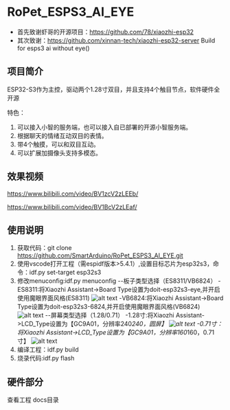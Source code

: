 # RoPet_ESPS3_AI_EYE

*   首先致谢虾哥的开源项目：https://github.com/78/xiaozhi-esp32
*   其次致谢：https://github.com/xinnan-tech/xiaozhi-esp32-server
Build for esps3 ai without eye()

## 项目简介
ESP32-S3作为主控，驱动两个1.28寸双目，并且支持4个触目节点，软件硬件全开源

特色：

1. 可以接入小智的服务端，也可以接入自已部署的开源小智服务端。
2. 根据聊天的情绪互动双目的表情。
3. 带4个触摸，可以和双目互动。
4. 可以扩展加摄像头支持多模态。

## 效果视频
https://www.bilibili.com/video/BV1zcV2zLEEb/

https://www.bilibili.com/video/BV1BcV2zLEaf/

## 使用说明
1. 获取代码：git clone https://github.com/SmartArduino/RoPet_ESPS3_AI_EYE.git
2. 使用vscode打开工程（需espidf版本>5.4.1）,设置目标芯片为esp32s3，命令：idf.py set-target esp32s3
3. 修改menuconfig:idf.py menuconfig
    --板子类型选择（ES8311/VB6824）
        -ES8311:将Xiaozhi Assistant->Board Type设置为doit-esp32s3-eye,并开启使用魔眼界面风格(ES8311)
        ![alt text](docs/photo/doit-eye-8311.png)
        -VB6824:将Xiaozhi Assistant->Board Type设置为doit-esp32s3-6824,并开启使用魔眼界面风格(VB6824)
        ![alt text](docs/photo/doit-eye-6824.png)
    --屏幕类型选择（1.28/0.71）
        -1.28寸:将Xiaozhi Assistant->LCD_Type设置为【GC9A01，分辨率240*240，圆屏】
        ![alt text](docs/photo/1.28.png)
        -0.71寸：将Xiaozhi Assistant->LCD_Type设置为【GC9A01，分辨率160*160，0.71寸】
        ![alt text](docs/photo/0.71.png)
4. 编译工程：idf.py build
5. 烧录代码:idf.py flash


## 硬件部分
查看工程 docs目录

